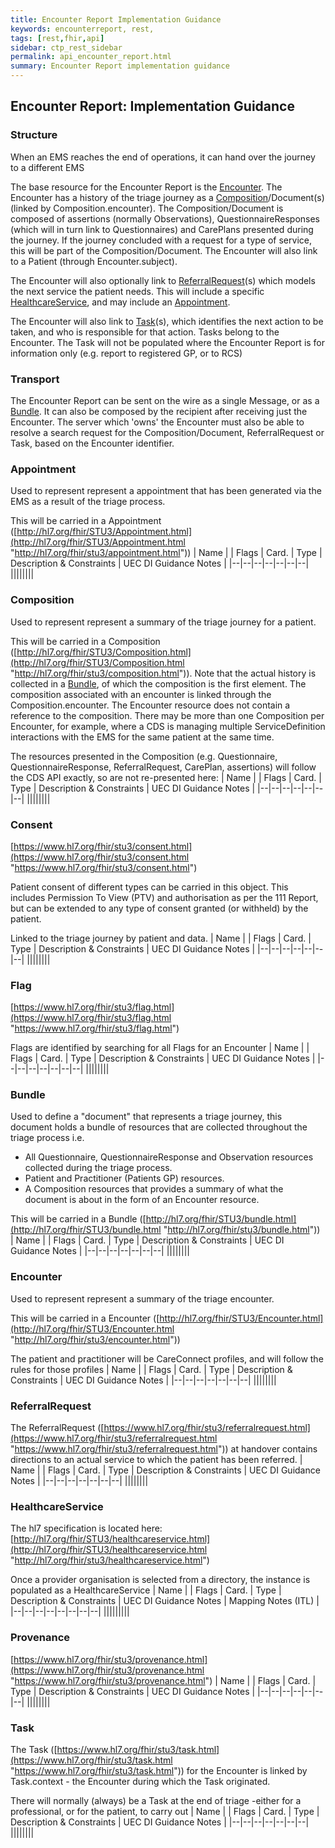 ```yaml
---
title: Encounter Report Implementation Guidance
keywords: encounterreport, rest,
tags: [rest,fhir,api]
sidebar: ctp_rest_sidebar
permalink: api_encounter_report.html
summary: Encounter Report implementation guidance 
---
```



## Encounter Report: Implementation Guidance ##
### Structure ###
When an EMS reaches the end of operations, it can hand over the journey to a different EMS

The base resource for the Encounter Report is the  [Encounter](https://teams.microsoft.com/l/entity/com.microsoft.teamspace.tab.wiki/tab::2849bd15-ebe7-42e7-ab52-e3609dc8bcd6?context=%7B%22subEntityId%22%3A%22%7B%5C%22pageId%5C%22%3A9%2C%5C%22origin%5C%22%3A2%7D%22%2C%22channelId%22%3A%2219%3A75aa7034b31c47f5b2fbcb575436de04%40thread.skype%22%7D&tenantId=50f6071f-bbfe-401a-8803-673748e629e2 "https://teams.microsoft.com/l/entity/com.microsoft.teamspace.tab.wiki/tab::2849bd15-ebe7-42e7-ab52-e3609dc8bcd6?context=%7b%22subentityid%22%3a%22%7b%5c%22pageid%5c%22%3a9%2c%5c%22origin%5c%22%3a2%7d%22%2c%22channelid%22%3a%2219%3a75aa7034b31c47f5b2fbcb575436de04%40thread.skype%22%7d&tenantid=50f6071f-bbfe-401a-8803-673748e629e2"). The Encounter has a history of the triage journey as a  [Composition](https://teams.microsoft.com/l/entity/com.microsoft.teamspace.tab.wiki/tab::2849bd15-ebe7-42e7-ab52-e3609dc8bcd6?context=%7B%22subEntityId%22%3A%22%7B%5C%22pageId%5C%22%3A7%2C%5C%22origin%5C%22%3A2%7D%22%2C%22channelId%22%3A%2219%3A75aa7034b31c47f5b2fbcb575436de04%40thread.skype%22%7D&tenantId=50f6071f-bbfe-401a-8803-673748e629e2 "https://teams.microsoft.com/l/entity/com.microsoft.teamspace.tab.wiki/tab::2849bd15-ebe7-42e7-ab52-e3609dc8bcd6?context=%7b%22subentityid%22%3a%22%7b%5c%22pageid%5c%22%3a7%2c%5c%22origin%5c%22%3a2%7d%22%2c%22channelid%22%3a%2219%3a75aa7034b31c47f5b2fbcb575436de04%40thread.skype%22%7d&tenantid=50f6071f-bbfe-401a-8803-673748e629e2")/Document(s) (linked by Composition.encounter). The Composition/Document is composed of assertions (normally Observations), QuestionnaireResponses (which will in turn link to Questionnaires) and CarePlans presented during the journey. If the journey concluded with a request for a type of service, this will be part of the Composition/Document. The Encounter will also link to a Patient (through Encounter.subject).

The Encounter will also optionally link to  [ReferralRequest](https://teams.microsoft.com/l/entity/com.microsoft.teamspace.tab.wiki/tab::2849bd15-ebe7-42e7-ab52-e3609dc8bcd6?context=%7B%22subEntityId%22%3A%22%7B%5C%22pageId%5C%22%3A18%2C%5C%22origin%5C%22%3A2%7D%22%2C%22channelId%22%3A%2219%3A75aa7034b31c47f5b2fbcb575436de04%40thread.skype%22%7D&tenantId=50f6071f-bbfe-401a-8803-673748e629e2 "https://teams.microsoft.com/l/entity/com.microsoft.teamspace.tab.wiki/tab::2849bd15-ebe7-42e7-ab52-e3609dc8bcd6?context=%7b%22subentityid%22%3a%22%7b%5c%22pageid%5c%22%3a18%2c%5c%22origin%5c%22%3a2%7d%22%2c%22channelid%22%3a%2219%3a75aa7034b31c47f5b2fbcb575436de04%40thread.skype%22%7d&tenantid=50f6071f-bbfe-401a-8803-673748e629e2")(s) which models the next service the patient needs. This will include a specific  [HealthcareService](https://teams.microsoft.com/l/entity/com.microsoft.teamspace.tab.wiki/tab::2849bd15-ebe7-42e7-ab52-e3609dc8bcd6?context=%7B%22subEntityId%22%3A%22%7B%5C%22pageId%5C%22%3A22%2C%5C%22origin%5C%22%3A2%7D%22%2C%22channelId%22%3A%2219%3A75aa7034b31c47f5b2fbcb575436de04%40thread.skype%22%7D&tenantId=50f6071f-bbfe-401a-8803-673748e629e2 "https://teams.microsoft.com/l/entity/com.microsoft.teamspace.tab.wiki/tab::2849bd15-ebe7-42e7-ab52-e3609dc8bcd6?context=%7b%22subentityid%22%3a%22%7b%5c%22pageid%5c%22%3a22%2c%5c%22origin%5c%22%3a2%7d%22%2c%22channelid%22%3a%2219%3a75aa7034b31c47f5b2fbcb575436de04%40thread.skype%22%7d&tenantid=50f6071f-bbfe-401a-8803-673748e629e2"), and may include an  [Appointment](https://teams.microsoft.com/l/entity/com.microsoft.teamspace.tab.wiki/tab::2849bd15-ebe7-42e7-ab52-e3609dc8bcd6?context=%7B%22subEntityId%22%3A%22%7B%5C%22pageId%5C%22%3A20%2C%5C%22origin%5C%22%3A2%7D%22%2C%22channelId%22%3A%2219%3A75aa7034b31c47f5b2fbcb575436de04%40thread.skype%22%7D&tenantId=50f6071f-bbfe-401a-8803-673748e629e2 "https://teams.microsoft.com/l/entity/com.microsoft.teamspace.tab.wiki/tab::2849bd15-ebe7-42e7-ab52-e3609dc8bcd6?context=%7b%22subentityid%22%3a%22%7b%5c%22pageid%5c%22%3a20%2c%5c%22origin%5c%22%3a2%7d%22%2c%22channelid%22%3a%2219%3a75aa7034b31c47f5b2fbcb575436de04%40thread.skype%22%7d&tenantid=50f6071f-bbfe-401a-8803-673748e629e2").

The Encounter will also link to  [Task](https://teams.microsoft.com/l/entity/com.microsoft.teamspace.tab.wiki/tab::2849bd15-ebe7-42e7-ab52-e3609dc8bcd6?context=%7B%22subEntityId%22%3A%22%7B%5C%22pageId%5C%22%3A16%2C%5C%22origin%5C%22%3A2%7D%22%2C%22channelId%22%3A%2219%3A75aa7034b31c47f5b2fbcb575436de04%40thread.skype%22%7D&tenantId=50f6071f-bbfe-401a-8803-673748e629e2 "https://teams.microsoft.com/l/entity/com.microsoft.teamspace.tab.wiki/tab::2849bd15-ebe7-42e7-ab52-e3609dc8bcd6?context=%7b%22subentityid%22%3a%22%7b%5c%22pageid%5c%22%3a16%2c%5c%22origin%5c%22%3a2%7d%22%2c%22channelid%22%3a%2219%3a75aa7034b31c47f5b2fbcb575436de04%40thread.skype%22%7d&tenantid=50f6071f-bbfe-401a-8803-673748e629e2")(s), which identifies the next action to be taken, and who is responsible for that action. Tasks belong to the Encounter. The Task will not be populated where the Encounter Report is for information only (e.g. report to registered GP, or to RCS)
### Transport ###
The Encounter Report can be sent on the wire as a single Message, or as a [Bundle](https://teams.microsoft.com/l/entity/com.microsoft.teamspace.tab.wiki/tab::2849bd15-ebe7-42e7-ab52-e3609dc8bcd6?context=%7B%22subEntityId%22%3A%22%7B%5C%22pageId%5C%22%3A5%2C%5C%22origin%5C%22%3A2%7D%22%2C%22channelId%22%3A%2219%3A75aa7034b31c47f5b2fbcb575436de04%40thread.skype%22%7D&tenantId=50f6071f-bbfe-401a-8803-673748e629e2 "https://teams.microsoft.com/l/entity/com.microsoft.teamspace.tab.wiki/tab::2849bd15-ebe7-42e7-ab52-e3609dc8bcd6?context=%7b%22subentityid%22%3a%22%7b%5c%22pageid%5c%22%3a5%2c%5c%22origin%5c%22%3a2%7d%22%2c%22channelid%22%3a%2219%3a75aa7034b31c47f5b2fbcb575436de04%40thread.skype%22%7d&tenantid=50f6071f-bbfe-401a-8803-673748e629e2"). It can also be composed by the recipient after receiving just the Encounter. The server which 'owns' the Encounter must also be able to resolve a search request for the Composition/Document, ReferralRequest or Task, based on the Encounter identifier.

### Appointment ###
Used to represent represent a appointment that has been generated via the EMS as a result of the triage process.

This will be carried in a Appointment ([http://hl7.org/fhir/STU3/Appointment.html](http://hl7.org/fhir/STU3/Appointment.html "http://hl7.org/fhir/stu3/appointment.html"))
| Name |  |  Flags | Card. | Type | Description & Constraints | UEC DI Guidance Notes |
|--|--|--|--|--|--|--|
||||||||

### Composition ###
Used to represent represent a summary of the triage journey for a patient.

This will be carried in a Composition ([http://hl7.org/fhir/STU3/Composition.html](http://hl7.org/fhir/STU3/Composition.html "http://hl7.org/fhir/stu3/composition.html")). Note that the actual history is collected in a [Bundle](https://confluence.digital.nhs.uk/display/TOM/Bundle "https://confluence.digital.nhs.uk/display/tom/bundle"), of which the composition is the first element. The composition associated with an encounter is linked through the Composition.encounter. The Encounter resource does not contain a reference to the composition. There may be more than one Composition per Encounter, for example, where a CDS is managing multiple ServiceDefinition interactions with the EMS for the same patient at the same time.

The resources presented in the Composition (e.g. Questionnaire, QuestionnaireResponse, ReferralRequest, CarePlan, assertions) will follow the CDS API exactly, so are not re-presented here:
| Name |  |  Flags | Card. | Type | Description & Constraints | UEC DI Guidance Notes |
|--|--|--|--|--|--|--|
||||||||
### Consent ###
[https://www.hl7.org/fhir/stu3/consent.html](https://www.hl7.org/fhir/stu3/consent.html "https://www.hl7.org/fhir/stu3/consent.html")

Patient consent of different types can be carried in this object. This includes Permission To View (PTV) and authorisation as per the 111 Report, but can be extended to any type of consent granted (or withheld) by the patient.

Linked to the triage journey by patient and data.
| Name |  |  Flags | Card. | Type | Description & Constraints | UEC DI Guidance Notes |
|--|--|--|--|--|--|--|
||||||||
### Flag ###
[https://www.hl7.org/fhir/stu3/flag.html](https://www.hl7.org/fhir/stu3/flag.html "https://www.hl7.org/fhir/stu3/flag.html")

Flags are identified by searching for all Flags for an Encounter
| Name |  |  Flags | Card. | Type | Description & Constraints | UEC DI Guidance Notes |
|--|--|--|--|--|--|--|
||||||||
### Bundle ###
Used to define a "document" that represents a triage journey, this document holds a bundle of resources that are collected throughout the triage process i.e.

-   All Questionnaire, QuestionnaireResponse and Observation resources collected during the triage process.
-   Patient and Practitioner (Patients GP) resources.
-   A Composition resources that provides a summary of what the document is about in the form of an Encounter resource.

This will be carried in a Bundle ([http://hl7.org/fhir/STU3/bundle.html](http://hl7.org/fhir/STU3/bundle.html "http://hl7.org/fhir/stu3/bundle.html"))
| Name |  |  Flags | Card. | Type | Description & Constraints | UEC DI Guidance Notes |
|--|--|--|--|--|--|--|
||||||||
### Encounter ###
Used to represent represent a summary of the triage encounter.

This will be carried in a Encounter ([http://hl7.org/fhir/STU3/Encounter.html](http://hl7.org/fhir/STU3/Encounter.html "http://hl7.org/fhir/stu3/encounter.html"))

The patient and practitioner will be CareConnect profiles, and will follow the rules for those profiles
| Name |  |  Flags | Card. | Type | Description & Constraints | UEC DI Guidance Notes |
|--|--|--|--|--|--|--|
||||||||
### ReferralRequest ###
The ReferralRequest ([https://www.hl7.org/fhir/stu3/referralrequest.html](https://www.hl7.org/fhir/stu3/referralrequest.html "https://www.hl7.org/fhir/stu3/referralrequest.html")) at handover contains directions to an actual service to which the patient has been referred.
| Name |  |  Flags | Card. | Type | Description & Constraints | UEC DI Guidance Notes |
|--|--|--|--|--|--|--|
||||||||
### HealthcareService ###
The hl7 specification is located here: [http://hl7.org/fhir/STU3/healthcareservice.html](http://hl7.org/fhir/STU3/healthcareservice.html "http://hl7.org/fhir/stu3/healthcareservice.html")

Once a provider organisation is selected from a directory, the instance is populated as a HealthcareService
| Name |  |  Flags | Card. | Type | Description & Constraints | UEC DI Guidance Notes | Mapping Notes (ITL) |
|--|--|--|--|--|--|--|--|
|||||||||
### Provenance ###
[https://www.hl7.org/fhir/stu3/provenance.html](https://www.hl7.org/fhir/stu3/provenance.html "https://www.hl7.org/fhir/stu3/provenance.html")
| Name |  |  Flags | Card. | Type | Description & Constraints | UEC DI Guidance Notes |
|--|--|--|--|--|--|--|
||||||||
### Task ###
The Task ([https://www.hl7.org/fhir/stu3/task.html](https://www.hl7.org/fhir/stu3/task.html "https://www.hl7.org/fhir/stu3/task.html")) for the Encounter is linked by Task.context - the Encounter during which the Task originated.

There will normally (always) be a Task at the end of triage -either for a professional, or for the patient, to carry out
| Name |  |  Flags | Card. | Type | Description & Constraints | UEC DI Guidance Notes |
|--|--|--|--|--|--|--|
||||||||
<!--stackedit_data:
eyJoaXN0b3J5IjpbOTgwMTU4MzYyXX0=
-->